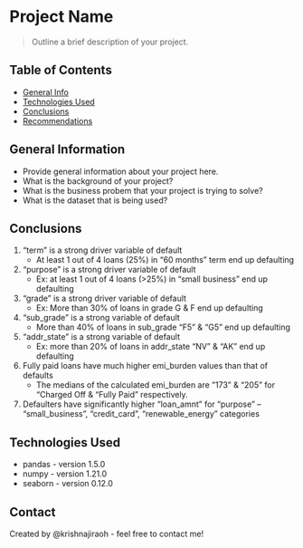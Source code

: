 # Project Name
> Outline a brief description of your project.


## Table of Contents
* [General Info](#general-information)
* [Technologies Used](#technologies-used)
* [Conclusions](#conclusions)
* [Recommendations](#recommendations)

<!-- You can include any other section that is pertinent to your problem -->

## General Information
- Provide general information about your project here.
- What is the background of your project?
- What is the business probem that your project is trying to solve?
- What is the dataset that is being used?

<!-- You don't have to answer all the questions - just the ones relevant to your project. -->

## Conclusions
1. “term” is a strong driver variable of default
    - At least 1 out of 4 loans (25%) in “60 months” term end up defaulting
2. “purpose” is a strong driver variable of default
    - Ex: at least 1 out of 4 loans (>25%) in “small business” end up defaulting
3. “grade” is a strong driver variable of default
    - Ex: More than 30% of loans in grade G & F end up defaulting
4. “sub_grade” is a strong variable of default
    - More than 40% of loans in sub_grade “F5” & “G5” end up defaulting
5. “addr_state” is a strong variable of default
    - Ex: more than 20% of loans in addr_state “NV” & “AK” end up defaulting
6. Fully paid loans have much higher emi_burden values than that of defaults 
    - The medians of the calculated emi_burden are ”173” & “205” for “Charged Off & “Fully Paid” respectively.
7. Defaulters have significantly higher “loan_amnt” for “purpose” – “small_business”, “credit_card”, “renewable_energy” categories

## Technologies Used
- pandas - version 1.5.0
- numpy - version 1.21.0
- seaborn - version 0.12.0

<!-- As the libraries versions keep on changing, it is recommended to mention the version of library used in this project -->


## Contact
Created by @krishnajiraoh - feel free to contact me!


<!-- Optional -->
<!-- ## License -->
<!-- This project is open source and available under the [... License](). -->

<!-- You don't have to include all sections - just the one's relevant to your project -->
